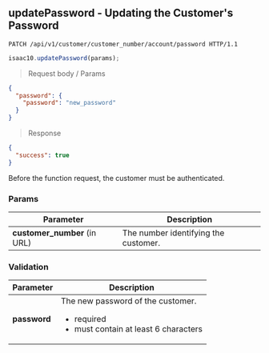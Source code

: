 ## updatePassword - Updating the Customer's Password

```http
PATCH /api/v1/customer/customer_number/account/password HTTP/1.1
```

```javascript
isaac10.updatePassword(params);
```

> Request body / Params

```json
{
  "password": {
    "password": "new_password"
  }
}
```


> Response

```json
{
  "success": true
}
```


<aside class="success">
Before the function request, the customer must be authenticated.
</aside>

### Params

Parameter | Description
----------|-------------
**customer_number** (in URL) | The number identifying the customer.

### Validation
Parameter | Description
----------|-------------
**password** | The new password of the customer. <ul> <div style="text-align: left;"> <li>required</li> <li>must contain at least 6 characters</li> </ul>
